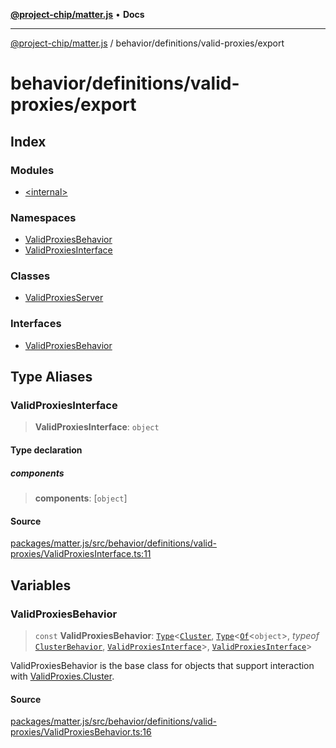 [**@project-chip/matter.js**](../../../../README.md) • **Docs**

***

[@project-chip/matter.js](../../../../modules.md) / behavior/definitions/valid-proxies/export

# behavior/definitions/valid-proxies/export

## Index

### Modules

- [\<internal\>](-internal-/README.md)

### Namespaces

- [ValidProxiesBehavior](namespaces/ValidProxiesBehavior/README.md)
- [ValidProxiesInterface](namespaces/ValidProxiesInterface/README.md)

### Classes

- [ValidProxiesServer](classes/ValidProxiesServer.md)

### Interfaces

- [ValidProxiesBehavior](interfaces/ValidProxiesBehavior.md)

## Type Aliases

### ValidProxiesInterface

> **ValidProxiesInterface**: `object`

#### Type declaration

##### components

> **components**: [`object`]

#### Source

[packages/matter.js/src/behavior/definitions/valid-proxies/ValidProxiesInterface.ts:11](https://github.com/project-chip/matter.js/blob/7a8cbb56b87d4ccf34bec5a9a95ab40a1711324f/packages/matter.js/src/behavior/definitions/valid-proxies/ValidProxiesInterface.ts#L11)

## Variables

### ValidProxiesBehavior

> `const` **ValidProxiesBehavior**: [`Type`](../../../cluster/export/namespaces/ClusterBehavior/interfaces/Type.md)\<[`Cluster`](../../../../cluster/export/namespaces/ValidProxies/interfaces/Cluster.md), [`Type`](../../../cluster/export/namespaces/ClusterBehavior/interfaces/Type.md)\<[`Of`](../../../../cluster/export/namespaces/ClusterType/interfaces/Of.md)\<`object`\>, *typeof* [`ClusterBehavior`](../../../cluster/export/namespaces/ClusterBehavior/README.md), [`ValidProxiesInterface`](README.md#validproxiesinterface)\>, [`ValidProxiesInterface`](README.md#validproxiesinterface)\>

ValidProxiesBehavior is the base class for objects that support interaction with [ValidProxies.Cluster](../../../../cluster/export/namespaces/ValidProxies/README.md#cluster).

#### Source

[packages/matter.js/src/behavior/definitions/valid-proxies/ValidProxiesBehavior.ts:16](https://github.com/project-chip/matter.js/blob/7a8cbb56b87d4ccf34bec5a9a95ab40a1711324f/packages/matter.js/src/behavior/definitions/valid-proxies/ValidProxiesBehavior.ts#L16)
